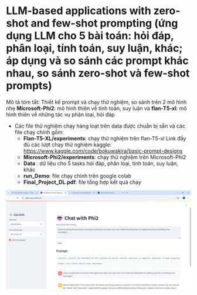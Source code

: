 # LLM-based applications with zero-shot and few-shot prompting (ứng dụng LLM cho 5 bài toán: hỏi đáp, phân loại, tính toán, suy luận, khác; áp dụng và so sánh các prompt khác nhau, so sánh zero-shot và few-shot prompts)
Mô tả tóm tắt: Thiết kế prompt và chạy thử nghiệm, so sánh trên 2 mô hình nhẹ
**Microsoft-Phi2**: mô hình thiên về tính toán, suy luận và **flan-T5-xl**: mô hình thiên về những tác vụ phân loại, hỏi đáp
- Các file thử nghiệm chạy hàng loạt trên data được chuẩn bị sẵn và các file chạy chính gồm:
  - **Flan-T5-XL/experiments**: chạy thử nghiệm trên flan-T5-xl
      Link đầy đủ các lượt chạy thử nghiệm kaggle: https://www.kaggle.com/code/bokuwakira/basic-prompt-designs
  - **Microsoft-Phi2/experiments**: chạy thử nghiệm trên Microsoft-Phi2
  - **Data** : dữ liệu cho 5 tasks hỏi đáp, phân loại, tính toán, suy luận, khác
  - **run_Demo**: file chạy chính trên google colab
  - **Final_Project_DL.pdf**: file tổng hợp kết quả chạy 
<p align="center">
  <img src="images/Screenshot 2025-06-06 204910.png" alt="Giao diện" width="600"/>
</p>

